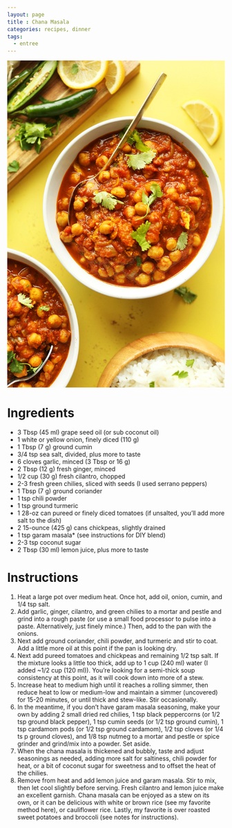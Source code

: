 ```yaml
---
layout: page
title : Chana Masala
categories: recipes, dinner
tags:
  - entree
---
```


![Yum!](/assets/images/chana.jpg)

# Ingredients

* 3 Tbsp (45 ml) grape seed oil (or sub coconut oil)
* 1 white or yellow onion, finely diced (110 g)
* 1 Tbsp (7 g) ground cumin
* 3/4 tsp sea salt, divided, plus more to taste
* 6 cloves garlic, minced (3 Tbsp or 16 g)
* 2 Tbsp (12 g) fresh ginger, minced
* 1/2 cup (30 g) fresh cilantro, chopped
* 2-3 fresh green chilies, sliced with seeds (I used serrano peppers)
* 1 Tbsp (7 g) ground coriander
* 1 tsp chili powder
* 1 tsp ground turmeric
* 1 28-oz can pureed or finely diced tomatoes (if unsalted, you’ll add more salt to the dish)
* 2 15-ounce (425 g) cans chickpeas, slightly drained
* 1 tsp garam masala* (see instructions for DIY blend)
* 2-3 tsp coconut sugar
* 2 Tbsp (30 ml) lemon juice, plus more to taste

# Instructions

1. Heat a large pot over medium heat. Once hot, add oil, onion, cumin, and 1/4 tsp salt.
2. Add garlic, ginger, cilantro, and green chilies to a mortar and pestle and grind into a rough paste (or use a small food processor to pulse into a paste. Alternatively, just finely mince.) Then, add to the pan with the onions.
3. Next add ground coriander, chili powder, and turmeric and stir to coat. Add a little more oil at this point if the pan is looking dry.
4. Next add pureed tomatoes and chickpeas and remaining 1/2 tsp salt. If the mixture looks a little too thick, add up to 1 cup (240 ml) water (I added ~1/2 cup (120 ml)). You’re looking for a semi-thick soup consistency at this point, as it will cook down into more of a stew.
5. Increase heat to medium high until it reaches a rolling simmer, then reduce heat to low or medium-low and maintain a simmer (uncovered) for 15-20 minutes, or until thick and stew-like. Stir occasionally.
6. In the meantime, if you don’t have garam masala seasoning, make your own by adding 2 small dried red chilies, 1 tsp black peppercorns (or 1/2 tsp ground black pepper), 1 tsp cumin seeds (or 1/2 tsp ground cumin), 1 tsp cardamom pods (or 1/2 tsp ground cardamom), 1/2 tsp cloves (or 1/4 ts p ground cloves), and 1/8 tsp nutmeg to a mortar and pestle or spice grinder and grind/mix into a powder. Set aside.
7. When the chana masala is thickened and bubbly, taste and adjust seasonings as needed, adding more salt for saltiness, chili powder for heat, or a bit of coconut sugar for sweetness and to offset the heat of the chilies.
8. Remove from heat and add lemon juice and garam masala. Stir to mix, then let cool slightly before serving. Fresh cilantro and lemon juice make an excellent garnish. Chana masala can be enjoyed as a stew on its own, or it can be delicious with white or brown rice (see my favorite method here), or cauliflower rice. Lastly, my favorite is over roasted sweet potatoes and broccoli (see notes for instructions).
